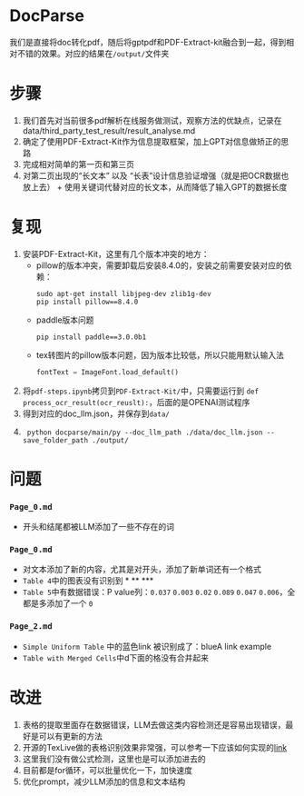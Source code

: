 # DocParse
我们是直接将doc转化pdf，随后将gptpdf和PDF-Extract-kit融合到一起，得到相对不错的效果。对应的结果在`/output/`文件夹
# 步骤
1. 我们首先对当前很多pdf解析在线服务做测试，观察方法的优缺点，记录在 data/third_party_test_result/result_analyse.md
2. 确定了使用PDF-Extract-Kit作为信息提取框架，加上GPT对信息做矫正的思路
3. 完成相对简单的第一页和第三页
4. 对第二页出现的“长文本” 以及 “长表”设计信息验证增强（就是把OCR数据也放上去） + 使用关键词代替对应的长文本，从而降低了输入GPT的数据长度

# 复现
1. 安装PDF-Extract-Kit，这里有几个版本冲突的地方：
    - pillow的版本冲突，需要卸载后安装8.4.0的，安装之前需要安装对应的依赖：
        ```shell
        sudo apt-get install libjpeg-dev zlib1g-dev
        pip install pillow==8.4.0
        ```
    - paddle版本问题
        ```shell
        pip install paddle==3.0.0b1
        ```
    - tex转图片的pillow版本问题，因为版本比较低，所以只能用默认输入法
        ```python
        fontText = ImageFont.load_default()
        ```
2. 将`pdf-steps.ipynb`拷贝到`PDF-Extract-Kit/`中，只需要运行到 ```def process_ocr_result(ocr_reuslt):```，后面的是OPENAI测试程序
3. 得到对应的doc_llm.json，并保存到`data/`
4. ```shell
    python docparse/main/py --doc_llm_path ./data/doc_llm.json --save_folder_path ./output/
    ````
# 问题
### `Page_0.md`
- 开头和结尾都被LLM添加了一些不存在的词

### `Page_0.md`
- 对文本添加了新的内容，尤其是对开头，添加了新单词还有一个格式
- `Table 4`中的图表没有识别到 * ** ***
- `Table 5`中有数据错误：P value列：`0.037` `0.003` `0.02` `0.089` `0.047` `0.006`，全都是多添加了一个 `0`

### `Page_2.md`
- `Simple Uniform Table` 中的蓝色link 被识别成了：blueA link example
- `Table with Merged Cells`中d下面的格没有合并起来



# 改进
1. 表格的提取里面存在数据错误，LLM去做这类内容检测还是容易出现错误，最好是可以有更新的方法
2. 开源的TexLive做的表格识别效果非常强，可以参考一下应该如何实现的[link](https://github.com/QianJianTech/LaTeXLive)
3. 这里我们没有做公式检测，这里也是可以添加进去的
4. 目前都是for循环，可以批量优化一下，加快速度
5. 优化prompt，减少LLM添加的信息和文本结构